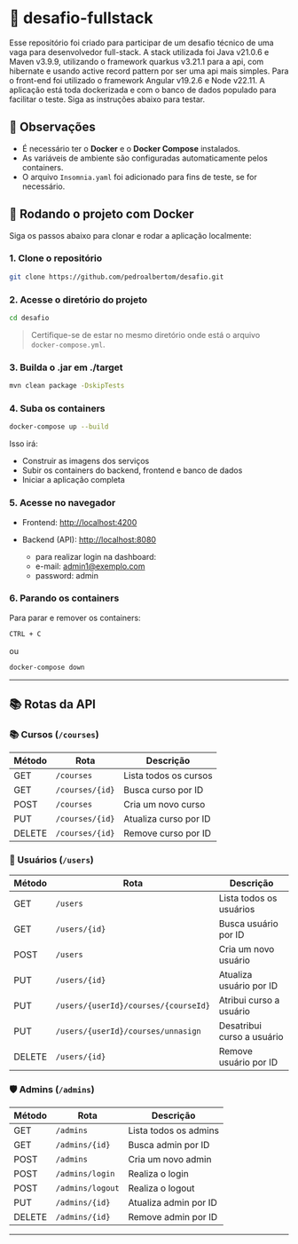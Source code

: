 # 🚀 desafio-fullstack

Esse repositório foi criado para participar de um desafio técnico de uma vaga para desenvolvedor full-stack. A stack 
utilizada foi Java v21.0.6 e Maven v3.9.9, utilizando o framework quarkus v3.21.1 para a api, com hibernate e usando active record 
pattern por ser uma api mais simples. Para o front-end foi utilizado o framework Angular v19.2.6 e Node v22.11.
A aplicação está toda dockerizada e com o banco de dados populado para facilitar o teste. Siga as instruções abaixo
para testar.

## 🧠 Observações

- É necessário ter o **Docker** e o **Docker Compose** instalados.
- As variáveis de ambiente são configuradas automaticamente pelos containers.
- O arquivo `Insomnia.yaml` foi adicionado para fins de teste, se for necessário.

## 🐳 Rodando o projeto com Docker

Siga os passos abaixo para clonar e rodar a aplicação localmente:

### 1. Clone o repositório

```bash
git clone https://github.com/pedroalbertom/desafio.git
```

### 2. Acesse o diretório do projeto

```bash
cd desafio
```

> Certifique-se de estar no mesmo diretório onde está o arquivo `docker-compose.yml`.

### 3. Builda o .jar em ./target

```bash
mvn clean package -DskipTests
```

### 4. Suba os containers

```bash
docker-compose up --build
```

Isso irá:
- Construir as imagens dos serviços
- Subir os containers do backend, frontend e banco de dados
- Iniciar a aplicação completa

### 5. Acesse no navegador

- Frontend: [http://localhost:4200](http://localhost:4200)
- Backend (API): [http://localhost:8080](http://localhost:8080)

  - para realizar login na dashboard:
  - e-mail: admin1@exemplo.com
  - password: admin

### 6. Parando os containers

Para parar e remover os containers:

```bash
CTRL + C
```
ou
```bash
docker-compose down
```
---

## 📚 Rotas da API

### 📚 Cursos (`/courses`)

| Método | Rota              | Descrição              |
|--------|-------------------|------------------------|
| GET    | `/courses`        | Lista todos os cursos  |
| GET    | `/courses/{id}`   | Busca curso por ID     |
| POST   | `/courses`        | Cria um novo curso     |
| PUT    | `/courses/{id}`   | Atualiza curso por ID  |
| DELETE | `/courses/{id}`   | Remove curso por ID    |

### 👤 Usuários (`/users`)

| Método | Rota                                 | Descrição                  |
|--------|--------------------------------------|----------------------------|
| GET    | `/users`                             | Lista todos os usuários    |
| GET    | `/users/{id}`                        | Busca usuário por ID       |
| POST   | `/users`                             | Cria um novo usuário       |
| PUT    | `/users/{id}`                        | Atualiza usuário por ID    |
| PUT    | `/users/{userId}/courses/{courseId}` | Atribui curso a usuário    |
| PUT    | `/users/{userId}/courses/unnasign`   | Desatribui curso a usuário |
| DELETE | `/users/{id}`                        | Remove usuário por ID      |

### 🛡️ Admins (`/admins`)

| Método | Rota             | Descrição             |
|--------|------------------|-----------------------|
| GET    | `/admins`        | Lista todos os admins |
| GET    | `/admins/{id}`   | Busca admin por ID    |
| POST   | `/admins`        | Cria um novo admin    |
| POST   | `/admins/login`  | Realiza o login       |
| POST   | `/admins/logout` | Realiza o logout      |
| PUT    | `/admins/{id}`   | Atualiza admin por ID |
| DELETE | `/admins/{id}`   | Remove admin por ID   |

---

